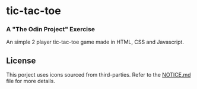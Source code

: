 # tic-tac-toe
### A "The Odin Project" Exercise

An simple 2 player tic-tac-toe game made in HTML, CSS and Javascript.

## License
This porject uses icons sourced from third-parties. Refer to the [NOTICE.md](NOTICE.md) file for more details.
